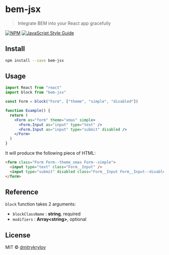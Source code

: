 # bem-jsx

> Integrate BEM into your React app gracefully

[![NPM](https://img.shields.io/npm/v/bem-jsx.svg)](https://www.npmjs.com/package/bem-jsx) [![JavaScript Style Guide](https://img.shields.io/badge/code_style-standard-brightgreen.svg)](https://standardjs.com)

## Install

```bash
npm install --save bem-jsx
```

## Usage

```jsx
import React from "react"
import block from "bem-jsx"

const Form = block("Form", ["theme", "simple", "disabled"])

function Example() {
  return (
    <Form as="form" theme="xmas" simple>
      <Form.Input as="input" type="text" />
      <Form.Input as="input" type="submit" disabled />
    </Form>
  )
}
```

It will produce the following piece of HTML:

```html
<form class="Form Form--theme_xmas Form--simple">
  <input type="text" class="Form__Input" />
  <input type="submit" disabled class="Form__Input Form__Input--disabled" />
</form>
```

## Reference

`block` function takes 2 arguments:

- `blockClassName` : **string**, required
- `modifiers` : **Array\<string\>**, optional

## License

MIT © [dmitrykrylov](https://github.com/dmitrykrylov)

